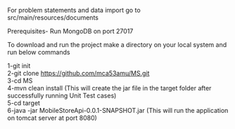 For problem statements and data import go to src/main/resources/documents

Prerequisites-
Run MongoDB on port 27017

To download and run the project make a directory on your local system and run below commands

1-git init   
2-git clone https://github.com/mca53amu/MS.git   
3-cd MS   
4-mvn clean install (This will create the jar file in the target folder after successfully running Unit Test cases)   
5-cd target   
6-java -jar MobileStoreApi-0.0.1-SNAPSHOT.jar (This will run the application on tomcat server at  port 8080) 
